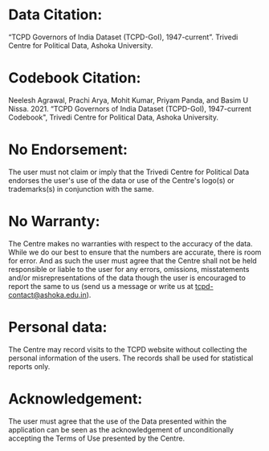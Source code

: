 # Data Citation: 
“TCPD Governors of India Dataset (TCPD-GoI), 1947-current”. Trivedi Centre for Political Data, Ashoka University.
# Codebook Citation: 
Neelesh Agrawal, Prachi Arya, Mohit Kumar, Priyam Panda, and Basim U Nissa. 2021. “TCPD Governors of India Dataset (TCPD-GoI), 1947-current Codebook", Trivedi Centre for Political Data, Ashoka University.
# No Endorsement: 
The user must not claim or imply that the Trivedi Centre for Political Data endorses the user's use of the data or use of the Centre's logo(s) or trademarks(s) in conjunction with the same.
# No Warranty: 
The Centre makes no warranties with respect to the accuracy of the data. While we do our best to ensure that the numbers are accurate, there is room for error. And as such the user must agree that the Centre shall not be held responsible or liable to the user for any errors, omissions, misstatements and/or misrepresentations of the data though the user is encouraged to report the same to us (send us a message or write us at tcpd-contact@ashoka.edu.in).
# Personal data: 
The Centre may record visits to the TCPD website without collecting the personal information of the users. The records shall be used for statistical reports only.
# Acknowledgement: 
The user must agree that the use of the Data presented within the application can be seen as the acknowledgement of unconditionally accepting the Terms of Use presented by the Centre.
